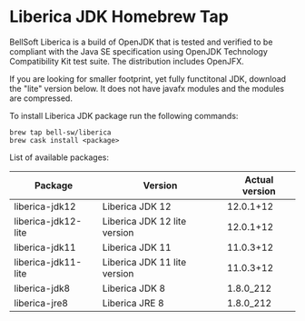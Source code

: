 # Liberica JDK Homebrew Tap

BellSoft Liberica is a build of OpenJDK that is tested and verified to be compliant with the Java SE specification using OpenJDK Technology Compatibility Kit test suite. The distribution includes OpenJFX.

If you are looking for smaller footprint, yet fully functitonal JDK, download the "lite" version below.
It does not have javafx modules and the modules are compressed.

To install Liberica JDK package run the following commands:

```shell
brew tap bell-sw/liberica
brew cask install <package>
```

List of available packages:

| Package | Version | Actual version |
| ------- | ------- | -------------- |
| liberica-jdk12 | Liberica JDK 12 | 12.0.1+12 |
| liberica-jdk12-lite | Liberica JDK 12 lite version | 12.0.1+12 |
| liberica-jdk11 | Liberica JDK 11 | 11.0.3+12 |
| liberica-jdk11-lite | Liberica JDK 11 lite version | 11.0.3+12 |
| liberica-jdk8 | Liberica JDK 8 | 1.8.0_212 |
| liberica-jre8 | Liberica JRE 8 | 1.8.0_212 |
